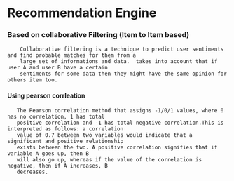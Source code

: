 # Recommendation Engine
   ### Based on collaborative Filtering (Item to Item based)
        Collaborative filtering is a technique to predict user sentiments and find probable matches for them from a
        large set of informations and data.  takes into account that if user A and user B have a certain 
        sentiments for some data then they might have the same opinion for others item too.
        
   #### Using pearson corrleation
       The Pearson correlation method that assigns -1/0/1 values, where 0 has no correlation, 1 has total
       positive correlation and -1 has total negative correlation.This is interpreted as follows: a correlation
       value of 0.7 between two variables would indicate that a significant and positive relationship 
       exists between the two. A positive correlation signifies that if variable A goes up, then B 
       will also go up, whereas if the value of the correlation is negative, then if A increases, B
       decreases.
       
   
